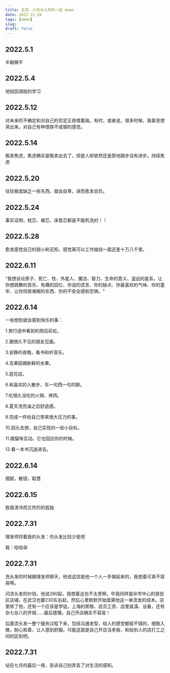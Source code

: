 ```yaml
---
title: 五月、六月与七月的一些 memo
date: 2022-12-28
tags: [memo]
slug: 
draft: false
---
```


## 2022.5.1

半躺微平

## 2022.5.4

地狱回调般的学习

## 2022.5.12

对未来的不确定和对自己的否定正吞噬着我。有时，或者说，很多时候，我甚至想哭出来。对自己有种恨铁不成钢的感觉。

## 2022.5.14

贩卖焦虑，焦虑确实是贩卖出去了，但是人却依然还是原地踏步没有进步。持续焦虑

## 2022.5.20

往往极度缺乏一些东西，就会自卑，进而愈发自负。

## 2022.5.24

事实证明，枕芯、被芯、床垫芯都是不能机洗的！！

## 2022.5.28

愈发感觉自己的弱小和无知，感觉离可以工作独挡一面还差十万八千里。

## 2022.6.11

"我想谈论原子、死亡、性、外星人、魔法、智力、生命的意义、遥远的星系，让你想跳舞的音乐、有趣的回忆、你说的谎言、你的缺点、你最喜欢的气味、你的童年、让你彻夜难眠的东西、你的不安全感和恐惧。"

## 2022.6.14

一些想到就会感到快乐的事：

1.旅行途中看到的雨后彩虹。

2.跟很久不见的朋友见面。

3.安静的夜晚，看书和听音乐。

4.去果园摘新鲜的水果。

5.逛花店。

6.和喜欢的人散步，东一句西一句的聊。

7.吃很久没吃的火锅、烤肉。

8.夏天洗完澡之后舒适感。

9.完成一件给自己带来很大压力的事。

10.回头去想，自己实现的一些小目标。

11.跟猫咪互动，它也回应你的时候。

12.看一本书沉迷进去。

## 2022.6.14

细腻，敏锐，聪慧

## 2022.6.15

致我清冷而又热烈的孤独

## 2022.7.31

理发师捋着我的头发：你头发比较少是吧

我：哈哈😅

## 2022.7.31

洗头发的时候跟理发师聊天，他说这店是他一个人一手做起来的，我想着可真不容易啊。

问烫头发的价钱，他说280起，我想着这也不太贵啊，毕竟同样是非市中心的居民区店铺，在武汉也要230左右起，然后心里默默开始盘算他这一单烫发的成本。店里除了他，还有一个应该是学徒。上海的房租、店员工资、店里装潢、设备，还有杂七杂八的开销……最后感慨，自己开店确实不容易！

后面烫头发一整个服务过程下来，包括沟通发型，给人的感觉都挺不错的，细致入微，耐心和善，让人感到舒服。可能这就是自己开店当老板，和给别人的店打工之间的区别吧。

## 2022.7.31

站在七月的最后一夜，告诉自己别弄丢了对生活的感知。